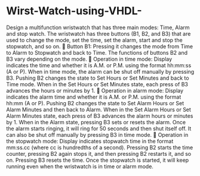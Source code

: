 # Wirst-Watch-using-VHDL-
Design a multifunction wristwatch that has three main modes: Time, Alarm and stop watch. The wristwatch has three buttons (B1, B2, and B3) that are used to change the mode, set the time, set the alarm, start and stop the stopwatch, and so on.  Button B1: Pressing it changes the mode from Time to Alarm to Stopwatch and back to Time. The functions of buttons B2 and B3 vary depending on the mode.  Operation in time mode: Display indicates the time and whether it is A.M. or P.M. using the format hh:mm:ss (A or P). When in time mode, the alarm can be shut off manually by pressing B3. Pushing B2 changes the state to Set Hours or Set Minutes and back to Time mode. When in the Set Hours or Set Minutes state, each press of B3 advances the hours or minutes by 1.  Operation in alarm mode: Display indicates the alarm time and whether it is A.M. or P.M. using the format hh:mm (A or P). Pushing B2 changes the state to Set Alarm Hours or Set Alarm Minutes and then back to Alarm. When in the Set Alarm Hours or Set Alarm Minutes state, each press of B3 advances the alarm hours or minutes by 1. When in the Alarm state, pressing B3 sets or resets the alarm. Once the alarm starts ringing, it will ring for 50 seconds and then shut itself off. It can also be shut off manually by pressing B3 in time mode.  Operation in the stopwatch mode: Display indicates stopwatch time in the format mm:ss.cc (where cc is hundredths of a second). Pressing B2 starts the time counter, pressing B2 again stops it, and then pressing B2 restarts it, and so on. Pressing B3 resets the time. Once the stopwatch is started, it will keep running even when the wristwatch is in time or alarm mode.
